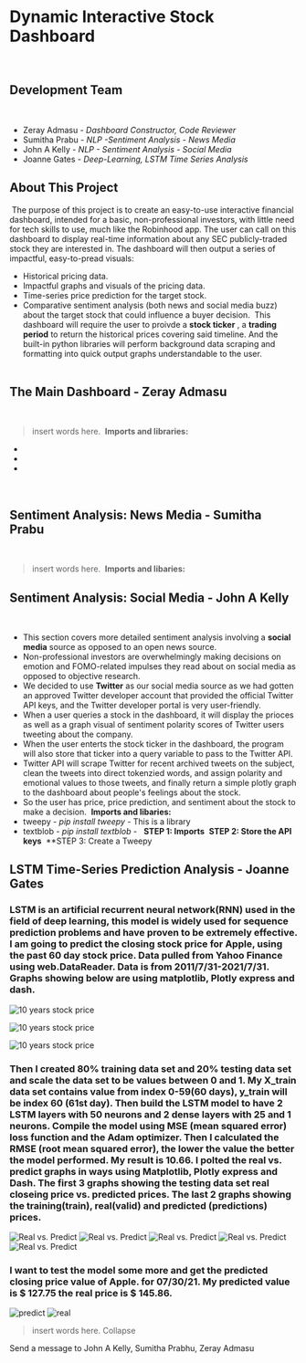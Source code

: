 # Dynamic Interactive Stock Dashboard
​
## Development Team
​
* Zeray Admasu - *Dashboard Constructor, Code Reviewer*
* Sumitha Prabu - *NLP -Sentiment Analysis - News Media*
* John A Kelly - *NLP - Sentiment Analysis - Social Media*
* Joanne Gates - *Deep-Learning, LSTM Time Series Analysis*
​
## About This Project
​
The purpose of this project is to create an easy-to-use interactive financial dashboard, intended for a basic, non-professional investors, with little need for tech skills to use, much like the Robinhood app.  The user can call on this dashboard to display real-time information about any SEC publicly-traded stock they are interested in. The dashboard will then output a series of impactful, easy-to-pread visuals:
​
* Historical pricing data.
* Impactful graphs and visuals of the pricing data.
* Time-series price prediction for the target stock.
* Comparative sentiment analysis (both news and social media buzz) about the target stock that could influence a buyer decision.
​
This dashboard will require the user to proivde a **stock ticker** , a **trading period** to return the historical prices covering said timeline. And the built-in python libraries will perform background data scraping and formatting into quick output graphs understandable to the user.  
​
## The Main Dashboard - Zeray Admasu
​
> insert words here. 
​
**Imports and libraries:**
* 
* 
* 
​
​
​
​
## Sentiment Analysis: News Media - Sumitha Prabu
​
> insert words here. 
​
**Imports and libaries:** 
​
​
## Sentiment Analysis: Social Media - John  A Kelly
​
* This section covers more detailed sentiment analysis involving a **social media** source as opposed to an open news source.
* Non-professional investors are overwhelmingly making decisions on emotion and FOMO-related impulses they read about on social media as opposed to objective research. 
* We decided to use **Twitter** as our social media source as we had gotten an approved Twitter developer account that provided the official Twitter API keys, and the Twitter developer portal is very user-friendly.
* When a user queries a stock in the dashboard, it will display the prioces as well as a graph visual of sentiment polarity scores of Twitter users tweeting about the company.
* When the user enterts the stock ticker in the dashboard, the program will also store that ticker into a query variable to pass to the Twitter API.
* Twitter API will scrape Twitter for recent archived tweets on the subject, clean the tweets into direct tokenzied words, and assign polarity and emotional values to those tweets, and finally return a simple plotly graph to the dashboard about people's feelings about the stock.
* So the user has price, price prediction, and sentiment about the stock to make a decision. 
​
**Imports and libaries:**
* tweepy - *pip install tweepy* - This is a library  
* textblob - *pip install textblob* - 
​
​
**STEP 1: Imports**
​
**STEP 2: Store the API keys**
​
**STEP 3: Create a Tweepy 
​
​
​
​
​
​
​
​
​
​
​
​
## LSTM Time-Series Prediction Analysis - Joanne Gates
### LSTM is an artificial recurrent neural network(RNN) used in the field of deep learning, this model is widely used for sequence prediction problems and have proven to be extremely effective. I am going to predict the closing stock price for Apple, using the past 60 day stock price. Data pulled from Yahoo Finance using web.DataReader. Data is from 2011/7/31-2021/7/31. Graphs showing below are using matplotlib, Plotly express and dash. 
![10 years stock price](Images/stock_matplotlib.png)

![10 years stock price](Images/stock_plotly.png)

![10 years stock price](Images/stock_dash.png)

### Then I created 80% training data set and 20% testing data set and scale the data set to be values between 0 and 1. My X_train data set contains value from index 0-59(60 days), y_train will be index 60 (61st day). Then build the LSTM model to have 2 LSTM layers with 50 neurons and 2 dense layers with 25 and 1 neurons. Compile the model using MSE (mean squared error) loss function and the Adam optimizer. Then I calculated the RMSE (root mean squared error), the lower the value the better the model performed. My result is 10.66. I polted the real vs. predict graphs in ways using Matplotlib, Plotly express and Dash. The first 3 graphs showing the testing data set real closeing price vs. predicted prices. The last 2 graphs showing the training(train), real(valid) and predicted (predictions) prices. 

![Real vs. Predict](Images/compare_matplotlib.png)
![Real vs. Predict](Images/compare_plotly.png)
![Real vs. Predict](Images/compare_dash.png)
![Real vs. Predict](Images/compare_2_matplotlib.png)
![Real vs. Predict](Images/compare_2_plotly.png)

### I want to test the model some more and get the predicted closing price value of Apple. for 07/30/21. My predicted value is $ 127.75 the real price is $ 145.86.

![predict](Images/predict.png)
![real](Images/real.png)
> insert words here.
Collapse





Send a message to John A Kelly, Sumitha Prabhu, Zeray Admasu










